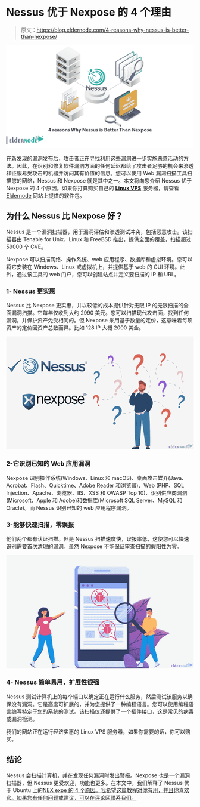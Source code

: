 # Nessus 优于 Nexpose 的 4 个理由

> 原文：<https://blog.eldernode.com/4-reasons-why-nessus-is-better-than-nexpose/>

![4 reasons Why Nessus is Better Than Nexpose](img/591407a62d9eab0c4286172fc8eed154.png)

在新发现的漏洞发布后，攻击者正在寻找利用这些漏洞进一步实施恶意活动的方法。因此，在识别和修复软件漏洞方面的任何延迟都给了攻击者足够的机会来渗透和征服易受攻击的机器并访问其有价值的信息。您可以使用 Web 漏洞扫描工具扫描您的网络，Nessus 和 Nexpose 就是其中之一。本文将向您介绍 Nessus 优于 Nexpose 的 4 个原因。如果你打算购买自己的 **[Linux VPS](https://eldernode.com/linux-vps/)** 服务器，请查看 [Eldernode](https://eldernode.com/) 网站上提供的软件包。

## **为什么 Nessus 比 Nexpose 好？**

Nessus 是一个漏洞扫描器，用于漏洞评估和渗透测试冲突，包括恶意攻击。该扫描器由 Tenable for Unix、Linux 和 FreeBSD 推出，提供全面的覆盖，扫描超过 59000 个 CVE。

Nexpose 可以扫描网络、操作系统、web 应用程序、数据库和虚拟环境。您可以将它安装在 Windows、Linux 或虚拟机上，并提供基于 web 的 GUI 环境。此外，通过该工具的 web 门户，您可以创建站点并定义要扫描的 IP 和 URL。

### **1- Nessus 更实惠**

Nessus 比 Nexpose 更实惠，并以较低的成本提供针对无限 IP 的无限扫描的全面漏洞扫描。它每年仅收到大约 2990 美元。您可以扫描现代攻击面，找到任何漏洞，并保护资产免受相同的。但 Nexpose 采用基于数量的定价，这意味着每项资产的定价因资产总数而异。比如 128 IP 大概 2000 美金。

![Nessus-or-Nexpose](img/38b9e42dfcbc9489c3cd76528cf69f7d.png)

### **2-它识别已知的 Web 应用漏洞**

Nexpose 识别操作系统(Windows、Linux 和 macOS)、桌面攻击媒介(Java、Acrobat、Flash、Quicktime、Adobe Reader 和浏览器)、Web (PHP、SQL Injection、Apache、浏览器、IIS、XSS 和 OWASP Top 10)、识别供应商漏洞(Microsoft、Apple 和 Adobe)和数据库(Microsoft SQL Server、MySQL 和 Oracle)。而 Nessus 识别已知的 web 应用程序漏洞。

### **3-能够快速扫描，零误报**

他们两个都有认证扫描。但是 Nessus 扫描速度快，误报率低，这使您可以快速识别需要首次清理的漏洞。虽然 Nexpose 不能保证审查扫描的假阳性为零。

![Nessus-vulnerability-scan](img/dc9b0cbf834faf036be76119e29a6058.png)

### **4- Nessus 简单易用，扩展性很强**

Nessus 测试计算机上的每个端口以确定正在运行什么服务，然后测试该服务以确保没有漏洞。它是高度可扩展的，并为您提供了一种编程语言。您可以使用编程语言编写特定于您的系统的测试。该扫描仪还提供了一个插件接口，这是常见的病毒或漏洞检测。

我们的网站正在运行经济实惠的 Linux VPS 服务器，如果你需要的话，你可以购买。

## 结论

Nessus 会扫描计算机，并在发现任何漏洞时发出警报。Nexpose 也是一个漏洞扫描器，但 Nessus 更受欢迎，功能也更多。在本文中，我们解释了 Nessus 优于 Ubuntu 上的[NEX expe 的 4 个原因。我希望这篇教程对你有用，并且你喜欢它。如果您有任何问题或建议，可以在评论区联系我们。](https://blog.eldernode.com/setup-and-configure-nessus-on-ubuntu/)